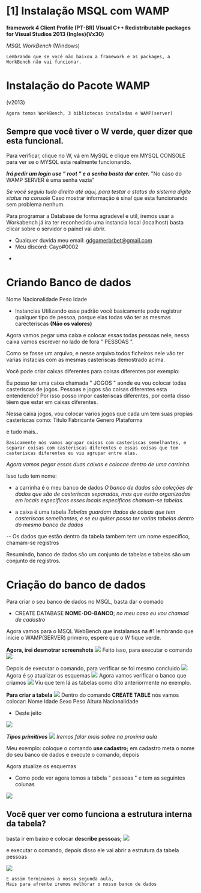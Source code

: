 # [1] Instalação MSQL com WAMP
**framework 4 Client Profile (PT-BR)
Visual C++ Redistributable packages for Visual Studios 2013
(Ingles)(Vx30)**


*MSQL WorkBench*
(Windows)

`Lembrando que se você não baixou a framework e as packages,
a WorkBench não vai funcionar.`

# Instalação do Pacote WAMP
(v2013)

```
Agora temos WorkBench, 3 bibliotecas instaladas e WAMP(server)
```

## Sempre que você tiver o W verde, quer dizer que esta funcional.
Para verificar, clique no W, vá em MySQL e clique em MYSQL CONSOLE
para ver se o MYSQL esta realmente funcionando.

***Irá pedir um login use " root " e a senha basta dar enter.***
”No caso do WAMP SERVER é uma senha vazia”

*Se você seguiu tudo direito até aqui, para testar o status do sistema
digite status na console*
Caso mostrar informação é sinal que esta funcionando sem problema nenhum.


Para programar a Database de forma agradevel e util, iremos usar a Workabench
já ira ter reconhecido uma instancia local (localhost) basta clicar sobre o servidor
o painel vai abrir.



* Qualquer duvida meu email: gdgamerbrbet@gmail.com
* Meu discord: Cayo#0002






-
# Criando Banco de dados
Nome
Nacionalidade
Peso
Idade

- Instancias 
Utilizando esse padrão você basicamente pode registrar
qualquer tipo de pessoa, porque elas todas vão ter as mesmas
carecteriscas **(Não os valores)**

Agora vamos pegar uma caixa e colocar essas todas pessoas nele, nessa caixa vamos escrever no lado de fora " PESSOAS ".

Como se fosse um arquivo, e nesse arquivo todos ficheiros nele vão ter varias instacias com as mesmas casteriscas demostrado acima.

Você pode criar caixas diferentes para coisas diferentes
por exemplo:

Eu posso ter uma caixa chamada " JOGOS " aonde eu vou colocar
todas casteriscas de jogos. Pessoas e jogos são coisas diferentes esta entendendo? Por isso posso impor casteriscas diferentes, por conta disso têem que estar em caixas diferentes.

Nessa caixa jogos, vou colocar varios jogos que cada um tem suas propias casteriscas como:
Titulo
Fabricante
Genero
Plataforma

e tudo mais..

`Basicamente nós vamos agrupar coisas com casteriscas semelhantes, e separar coisas com casteriscas diferentes e essas coisas que tem casteriscas diferentes eu viu agrupar entre elas.`

*Agora vamos pegar essas duas caixas e colocae dentro de uma
carrinha.*

Isso tudo tem nome:
 - a carrinha é o meu banco de dados
 _O banco de dados são coleções de dados que são de casteriscas separadas, mas que estão organizadas em locais
 especificos esses locais especificos chamam-se tabelas._
 
 - a caixa é uma tabela
 _Tabelas guardam dados de coisas que tem casteriscas semelhantes, e se eu quiser posso ter varias tabelas dentro do mesmo banco de dados_
 
 -- Os dados que estão dentro da tabela tambem tem um nome especifico, chamam-se registros
 
 Resumindo, banco de dados são um conjunto de tabelas e tabelas são um conjunto de registros.
 
 
 # Criação do banco de dados
 Para criar o seu banco de dados no MSQL, basta dar o comado
 
 - CREATE DATABASE **NOME-DO-BANCO**;
 *no meu caso eu vou chamad de cadastro*
 
 Agora vamos para o MSQL WebBench que instalamos na #1
 lembrando que inicie o WAMP(SERVER) primeiro, espere que o W fique verde. 


**Agora, irei desmotrar screenshots**
<img src= "https://cdn.glitch.com/4bb6fe78-0917-4ca3-9dd3-aa140f52ff8a%2F53030673-4E7F-43B8-A444-F179C720268F.jpeg?v=1600002751052">
Feito isso, para executar o comando
<img src="https://cdn.glitch.com/4bb6fe78-0917-4ca3-9dd3-aa140f52ff8a%2F6207AF32-209C-4DEE-99F0-3BB6545AAD84.jpeg?v=1600002784870">

Depois de executar o comando, para verificar se foi mesmo concluido
 <img src="https://cdn.glitch.com/4bb6fe78-0917-4ca3-9dd3-aa140f52ff8a%2F653BAA68-1ECB-4778-B2A8-7A7CEAA97EAC.jpeg?v=1600002820656">
 Agora é so atualizar os esquemas
 <img src="https://cdn.glitch.com/4bb6fe78-0917-4ca3-9dd3-aa140f52ff8a%2FD1241F38-CD8E-4E39-ACBE-538143F921E9.jpeg?v=1600002843011">
 Agora vamos verificar o banco que criamos
 <img src="https://cdn.glitch.com/4bb6fe78-0917-4ca3-9dd3-aa140f52ff8a%2F89EF190A-A351-4C52-8F69-C1238D0F9004.jpeg?v=1600002873124">
 Viu que tem lá as tabelas como dito anteriormente no exemplo.
 
 **Para criar a tabela**
 <img src="https://cdn.glitch.com/4bb6fe78-0917-4ca3-9dd3-aa140f52ff8a%2F4322DB7D-070D-445B-B526-ECBB6EE0D9FD.jpeg?v=1600002925637">
 Dentro do comando **CREATE TABLE**
 nós vamos colocar:
 Nome 
 Idade 
 Sexo
 Peso
 Altura
 Nacionalidade
 
 - Deste jeito
 <img src="https://cdn.glitch.com/4bb6fe78-0917-4ca3-9dd3-aa140f52ff8a%2F22B8182B-FF05-437C-935B-71FBAF2BFAF6.jpeg?v=1600002964616">
 
 
 ***Tipos primitivos***
 <img src="https://cdn.glitch.com/4bb6fe78-0917-4ca3-9dd3-aa140f52ff8a%2F33B2A754-9771-4315-A28A-F812B881D496.jpeg?v=1600003007051">
 *Iremos falar mais sobre na proxima aula*
 
 Meu exemplo:
 coloque o comando **use cadastro;**
 em cadastro meta o nome do seu banco de dados
 e execute o comando, depois

 
 Agora atualize os esquemas
 
 - Como pode ver agora temos a tabela " pessoas "
 e tem as seguintes colunas
 <img src="https://cdn.glitch.com/4bb6fe78-0917-4ca3-9dd3-aa140f52ff8a%2F8645C0A8-5FE3-4906-995E-6435AE0EAFA7.jpeg?v=1600003083421">
  
  Você quer ver como funciona a estrutura interna da tabela?
  -
  basta ir em baixo e colocar **describe pessoas;**
  <img src="https://cdn.glitch.com/4bb6fe78-0917-4ca3-9dd3-aa140f52ff8a%2F83CAA6D8-C49A-488F-AF07-7C9403A1D6F2.jpeg?v=1600003246526">
 
 e executar o comando, depois disso ele vai abrir a estrutura da tabela pessoas
 
<img src="https://cdn.glitch.com/4bb6fe78-0917-4ca3-9dd3-aa140f52ff8a%2F512AF604-D594-4B1C-9DE0-ACC8FB133E9C.jpeg?v=1600003276574">

```
E assim terminamos a nossa segunda aula,
Mais para afrente iremos melhorar o nosso banco de dados
```
 
  
 
 
 
 
 
 
 
 
 
 





